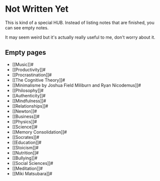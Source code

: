 # Not Written Yet

This is kind of a special HUB. Instead of listing notes that are finished, you can see empty notes.

It may seem weird but it's actually really useful to me, don't worry about it.

## Empty pages
- [[Music]]#
- [[Productivity]]#
- [[Procrastination]]#
- [[The Cognitive Theory]]#
- [[Minimalisme by Joshua Field Miliburn and Ryan Nicodemus]]#
- [[Philosophy]]#
- [[Authenticity]]#
- [[Mindfulness]]#
- [[Relationships]]#
- [[Newton]]#
- [[Business]]#
- [[Physics]]#
- [[Science]]#
- [[Memory Consolidation]]#
- [[Socrates]]#
- [[Education]]#
- [[Stoicism]]#
- [[Nutrition]]#
- [[Bullying]]#
- [[Social Sciences]]#
- [[Meditation]]#
- [[Miki Matsubara]]#